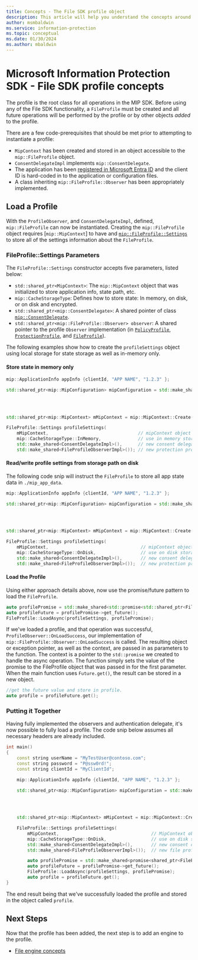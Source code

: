 ```yaml
---
title: Concepts - The File SDK profile object
description: This article will help you understand the concepts around the File profile object, which is created during application initialization.
author: msmbaldwin
ms.service: information-protection
ms.topic: conceptual
ms.date: 01/30/2024
ms.author: mbaldwin
---
```


# Microsoft Information Protection SDK - File SDK profile concepts

The profile is the root class for all operations in the MIP SDK. Before using any of the File SDK functionality, a `FileProfile` must be created and all future operations will be performed by the profile or by other objects *added* to the profile.

There are a few code-prerequisites that should be met prior to attempting to instantiate a profile:

- `MipContext` has been created and stored in an object accessible to the `mip::FileProfile` object.
- `ConsentDelegateImpl` implements `mip::ConsentDelegate`.
- The application has been [registered in Microsoft Entra ID](/azure/active-directory/develop/quickstart-v1-integrate-apps-with-azure-ad) and the client ID is hard-coded in to the application or configuration files.
- A class inheriting `mip::FileProfile::Observer` has been appropriately implemented.

## Load a Profile

With the `ProfileObserver`, and `ConsentDelegateImpl`, defined, `mip::FileProfile` can now be instantiated. Creating the `mip::FileProfile` object requires [`mip::MipContext`] to have and [`mip::FileProfile::Settings`](https://microsoftdocs.github.io/mip-sdk-docs/cpp/classmip_1_1FileProfile_1_1Settings.html) to store all of the settings information about the `FileProfile`.

### FileProfile::Settings Parameters

The `FileProfile::Settings` constructor accepts five parameters, listed below:

- `std::shared_ptr<MipContext>`: The `mip::MipContext` object that was initialized to store application info, state path, etc.
- `mip::CacheStorageType`: Defines how to store state: In memory, on disk, or on disk and encrypted.
- `std::shared_ptr<mip::ConsentDelegate>`: A shared pointer of class [`mip::ConsentDelegate`](https://microsoftdocs.github.io/mip-sdk-docs/cpp/classmip_1_1ConsentDelegate.html).
- `std::shared_ptr<mip::FileProfile::Observer> observer`: A shared pointer to the profile `Observer` implementation (in [`PolicyProfile`](reference/class_mip_policyprofile_observer.md), [`ProtectionProfile`](https://microsoftdocs.github.io/mip-sdk-docs/cpp/classmip_1_1FileProfile.html), and [`FileProfile`](https://microsoftdocs.github.io/mip-sdk-docs/cpp/classmip_1_1FileProfile_1_1Observer.html)).

The following examples show how to create the `profileSettings` object using local storage for state storage as well as in-memory only. 

#### Store state in memory only

```cpp
mip::ApplicationInfo appInfo {clientId, "APP NAME", "1.2.3" };

std::shared_ptr<mip::MipConfiguration> mipConfiguration = std::make_shared<mip::MipConfiguration>(mAppInfo,
			                                                                                      "mip_data",
                                                                                       			  mip::LogLevel::Trace,
                                                                                                  false);

std::shared_ptr<mip::MipContext> mMipContext = mip::MipContext::Create(mipConfiguration);

FileProfile::Settings profileSettings(
    mMipContext,                                  // mipContext object
    mip::CacheStorageType::InMemory,              // use in memory storage
    std::make_shared<ConsentDelegateImpl>(),      // new consent delegate
    std::make_shared<FileProfileObserverImpl>()); // new protection profile observer
```

#### Read/write profile settings from storage path on disk

The following code snip will instruct the `FileProfile` to store all app state data in `./mip_app_data`.

```cpp
mip::ApplicationInfo appInfo {clientId, "APP NAME", "1.2.3" };

std::shared_ptr<mip::MipConfiguration> mipConfiguration = std::make_shared<mip::MipConfiguration>(mAppInfo,
				                                                                                  "mip_data",
                                                                                        		  mip::LogLevel::Trace,
                                                                                                  false);

std::shared_ptr<mip::MipContext> mMipContext = mip::MipContext::Create(mipConfiguration);

FileProfile::Settings profileSettings(
    mMipContext,                                   // mipContext object
    mip::CacheStorageType::OnDisk,                 // use on disk storage    
    std::make_shared<ConsentDelegateImpl>(),       // new consent delegate
    std::make_shared<FileProfileObserverImpl>());  // new protection profile observer
```

#### Load the Profile

Using either approach details above, now use the promise/future pattern to load the `FileProfile`.

```cpp
auto profilePromise = std::make_shared<std::promise<std::shared_ptr<FileProfile>>>();
auto profileFuture = profilePromise->get_future();
FileProfile::LoadAsync(profileSettings, profilePromise);
```

If we've loaded a profile, and that operation was successful, `ProfileObserver::OnLoadSuccess`, our implementation of `mip::FileProfile::Observer::OnLoadSuccess` is called. The resulting object or exception pointer, as well as the context, are passed in as parameters to the function. The context is a pointer to the `std::promise` we created to handle the async operation. The function simply sets the value of the promise to the FileProfile object that was passed in for the first parameter. When the main function uses `Future.get()`, the result can be stored in a new object.

```cpp
//get the future value and store in profile. 
auto profile = profileFuture.get();
```

### Putting it Together

Having fully implemented the observers and authentication delegate, it's now possible to fully load a profile. The code snip below assumes all necessary headers are already included.

```cpp
int main()
{
    const string userName = "MyTestUser@contoso.com";
    const string password = "P@ssw0rd!";
    const string clientId = "MyClientId";

    mip::ApplicationInfo appInfo {clientId, "APP NAME", "1.2.3" };

    std::shared_ptr<mip::MipConfiguration> mipConfiguration = std::make_shared<mip::MipConfiguration>(mAppInfo,
				                                                                                      "mip_data",
                                                                                        			  mip::LogLevel::Trace,
                                                                                                      false);

    std::shared_ptr<mip::MipContext> mMipContext = mip::MipContext::Create(mipConfiguration);

    FileProfile::Settings profileSettings(
        mMipContext,                                   // MipContext object
        mip::CacheStorageType::OnDisk,                 // use on disk storage        
        std::make_shared<ConsentDelegateImpl>(),       // new consent delegate
        std::make_shared<FileProfileObserverImpl>());  // new file profile observer

        auto profilePromise = std::make_shared<promise<shared_ptr<FileProfile>>>();
        auto profileFuture = profilePromise->get_future();
        FileProfile::LoadAsync(profileSettings, profilePromise);
        auto profile = profileFuture.get();
}
```

The end result being that we've successfully loaded the profile and stored in the object called `profile`.

## Next Steps

Now that the profile has been added, the next step is to add an engine to the profile. 

- [File engine concepts](concept-profile-engine-file-engine-cpp.md)
